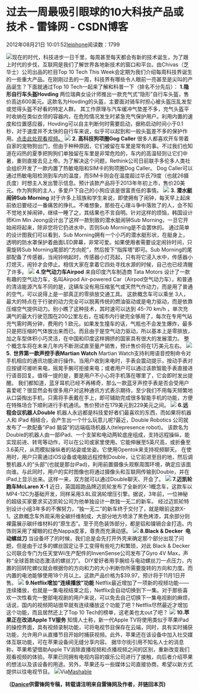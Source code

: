 
# 过去一周最吸引眼球的10大科技产品或技术 - 雷锋网 - CSDN博客


2012年08月21日 10:01:52[leiphone](https://me.csdn.net/leiphone)阅读数：1799


![](http://www.leiphone.com/wp-content/uploads/2012/08/TechTop10REV.jpg)现在的时代，科技进步一日千里，每周甚至每天都会有新的技术诞生，为了跟上时代的步伐，互联网是我们了解世界各地新技术的窗口和平台。由Chivas（芝华士）公司出品的栏目Top
 10 Tech This Week会定期为我们介绍每周科技界诞生的一些重大产品。在刚刚过去的一周，科技界有哪些令人眼前一亮甚至是尖叫的产品诞生？下面就通过Top 10 Tech一起来了解和科普一下（排名不分先后）：
**1.隐形自行车头盔Hovding**
两位瑞典女设计师推出一款充气式“隐形”自行车头盔，售价高达600美元。这款名为Hovding的头盔，主要面对骑车时担心被头盔压乱发型或觉得头盔不好看的特定人群。
其工作原理与汽车缓冲气垫差不多，充气头盔平时收纳在类似衣领的容器内，在危险情况发生时紧急充气保护用户。利用内置的速度和位置感应器，Hovding可以自主判断何时需要启动，据称启动时间小于0.1秒，对于速度并不太快的自行车来说，似乎可以起到和一般头盔差不多的保护作用。[点击此处观看视频。](http://www.leiphone.com/12816-keats-invisible-bike-helmet.html)
![](http://www.leiphone.com/wp-content/uploads/2012/08/4.-Invisible-Helmet.jpg)
**2. 高科技狗项圈Gog Caller**
很多人都喜欢开车带着自家的宠物狗出门，但由于种种原因，它们被留在车里是常有的事。不过我们也知道在闷热的夏季把狗狗们单独留在车里是非常危险的，车内的高温轻则让它们中暑，重则直接去见上帝。为了解决这个问题，Rethink公司日前联手多伦多人类社会组织开发了一款内置了热敏电阻和SIM卡的狗项圈Dog Caller。
Dog Caller可以通过热敏电阻检测到车内的温度，而SIM卡则会在温度超过华氏79度（也就26摄氏度）时想主人发出警示信息。预计该款产品将于2013年年初上市，售价20美元。作为狗狗的主人，多爱户下自己的小狗应该是很富责任的事情。
![](http://www.leiphone.com/wp-content/uploads/2012/08/5.-High-Tech-Dog-Collar.jpg)
**3. 潜水艇****闹钟****Sub Morning**
对于许多上班族和学生来说，即使拥有了闹钟，每天早上起床前依旧要经过一番痛苦的挣扎。不难想象，那些在心理斗争中落败了的人，会不知不觉地关掉闹钟，继续一睡了之，其结果也不言自明。针对这样的烦恼，韩国设计师Kim Min Jeong设计出了这样一款别致的潜水艇闹钟Sub Morning，一旦它开始闹将起来，除非您将它扔进水中，否则Sub Morning是不会罢休的。
通过简单的设计图我们可以看到，Sub Morning拥有一个小巧的潜水艇形状，在艇身上，透明的防水罩保护着曲面LED屏幕，非常可爱。如果使用者需要设定闹铃时间，只需旋转Sub Morning尾部的“方向舵”，然后按下“指挥塔”即可。Sub Morning的尾部配备了传感器，当闹铃响起时，传感器小灯亮起，只有将它浸入水中，传感器小灯熄灭，闹铃才会停止。相信大家在拿着它四处寻找水源的时候，自己也已经清醒了许多。
![](http://www.leiphone.com/wp-content/uploads/2012/08/6.-Sub-Morning-Alarm-b.jpg)
**4.空气动力车Airpod**
来自印度汽车制造商 Tata Motors 设计了一款有趣的空气动力车，名叫Airpod Air-powered Car（Airpod空气动力车），和普通的清洁能源汽车不同的是，这辆车没有用压缩氢气或天然气作动力，而是用了普通的空气，可以说得上是一部真正的零排放交通工具。
这款概念车可以乘坐 3人，最大的特点在于行驶的动力完全可以脱离传统的燃油驱动或是电力驱动，而是依靠压缩空气提供动力。别小瞧了这种技术，其时速可以达到 45-70 km/h ，单次充满气的最大行驶范围在200公里左右，在城市内行驶完全够用了，每次在专用气站充气需时两分钟，费用约 1 欧元。如果发生撞车的话，气瓶也不会发生爆炸，最多只是把压缩的气体放出来而已。而且由于是空气动力驱动，所以基本上是零排放，加之车型体积小巧灵活，在中国和印度这样拥挤的国家具有很大的发展潜力。
整个概念车将在未来几年内不断测试直至量产销售，预计售价将在1万美元左右。
![](http://www.leiphone.com/wp-content/uploads/2012/08/Untitled47.jpg)
**5.  世界第一款声控手表Martian Watch**
Martian Watch支持利用语音控制命令对手机相应的通讯功能进行操作。当用户收到来电时，手表会震动提示，按动手表对应按键可接听来电，摇晃手腕可拒接来电；或者用户可以通过该款智能手表直接进行语音回复。值得一提的是，要是用户不小心将手机落在哪里了，它会即时发出提醒。
我们都知道，蓝牙耳机已经不再稀奇，那么一款蓝牙声控手表是否会受用户喜爱呢？很显然会有很多用户对这种通讯方式表示期待，至少我们不用每天频繁地从口袋掏出手机，只需将手表戴在手上，即可辅助完成很多智能手机的功能，方便在特殊场合下顺利进行手机通讯。售价预计在179美元到229美元之间。
![](http://www.leiphone.com/wp-content/uploads/2012/08/8e.-Worlds-First-Voice-Command-Watch.jpg)
**6.远程会议机器人Double**
机器人永远都是科技爱好者们最喜欢的东西，而如果将机器人和 iPad 相结合，会产生出一个什么玩意儿呢?最近，Double Robotics 公司就发布了一款配备”iPad 脑袋”的远端临场机器人(telepresence robot)。
该款名为Double的机器人由一部iPad、一个支架和电动两轮底座组成，支持远程操纵，能实现前进、转弯等动作，可以在公司或家里使用。它能伸展至5英尺高，或折叠至3.6英尺，从而模拟操纵者的站姿或坐姿。它使用Opentok来支持视频聊天。
在使用时，用户只需通过iOS设备或电脑远程控制Double，让它前进至目的地，然后调整机器人的“头部”(也就是那台iPad)，利用前置摄像头观察周围环境，确定应该面向谁。与此同时，用户的实时图像也将通过摄像头和互联网传输到Double，并在iPad上显示出来。这样一来，双方就可以通过Double聊天、开会了。
![](http://www.leiphone.com/wp-content/uploads/2012/08/iPad-Telepresence-Robot-d.jpg)
**7.迈凯轮跑车McLaren X-1**
近日，英国超跑品牌迈凯轮发布了全新的X-1概念车，这款车以MP4-12C为基础开发，同样采用3.8L双涡轮增压引擎。据说，3年前，一位神秘的超级买家要求买迈凯轮公司为他单独设计一款独一无二的新车。
经过迈凯轮特别设计小组3年多的不懈努力，“独一无二”的新车终于交付了，就是眼前这款X-1。这款概念车外观采用全碳纤维制成，大部分地方喷涂了黑色烤漆，其余部分则裸露展示碳纤维材料的“原生态”。至于亮色装饰部分，都是铝和镍镉合金打造。内饰则采用了耀眼的红色Nappa皮革，尊贵而充满动感。
![](http://www.leiphone.com/wp-content/uploads/2012/08/10c.-McLaren-X-1-c.jpg)
**8.Black & Decker  电动螺丝刀**
当设备坏了的时候，我们总是会先打开外壳来确定那个部分出现了问题，但是由于过多的螺丝固定让手工变得有些吃力和繁琐，对此 Black & Decker公司联合专门为任天堂Wii生产配件的InvenSense公司发布了Gyro 4V Max，声称“全球首款动态激活的螺丝刀”。
DIY爱好者用手腕给与电动螺丝刀一点压力，内置的回转陀螺仪就会根据你的方向和力的大小判断你所需要旋转的方向和力度。而内置的电池能够使用18个月以上。这款产品价格为$39.97，预计将于11月1日开售。
![](http://www.leiphone.com/wp-content/uploads/2012/08/3.-Black-Decker-Motion-Activated-Screwdriver-2.jpg)
**9.Netflix增加“连续播放”功能**
Netflix最近增加了一项新的视频功能——连续播放，也就是一集电视结束之后，Netflix会自动切换到下一集。对于那些喜欢一次性看完一整部电视剧的用户来说，可以免去自己切换下一集电视剧的麻烦，话说，国内的视频网站很早就有连续播放这个功能了吧？Netflix尽然最近才增加这个功能，而且居然还上了Top 10 Tech的榜单，这老美也太out了吧？
![](http://www.leiphone.com/wp-content/uploads/2012/08/1.-Netflix-Post-Play-Offers-Continuous-Playback.jpg)
**10.苹果正在改进Apple TV服务**
知情人士称，新一代Apple TV将使用类似于苹果iPad的操控界面，具有视频录制功能，可将电视节目保存在云端，同时，具有实时捕获功能，允许用户从直播节目开始时捕获视频。此外，苹果还在该设备中加入社交媒体互联功能，可在苹果设备间无缝分享内容。
据华尔街引用不知名人士的消息称，苹果希望借助Apple TV消除直播视频和点播视频之间的区别，重新改变我们观看视频的体验。苹果已同拥有电视内容的娱乐公司进行了接触，向后者介绍苹果的想法以及该设备的用途。另外，苹果还与一些媒体公司直接协商，希望以新方式提供以往电视节目。
![](http://www.leiphone.com/wp-content/uploads/2012/08/2.-Apple-to-Redesign-TV-Watching-QuestionMark.jpg)Via[Mashable](http://mashable.com/2012/08/19/top-10-tech-10/)

**（****[Danice](http://www.leiphone.com/author/danice)****供****雷锋网****专稿，转载请注明来自雷锋网及作者，并链回本页)**

